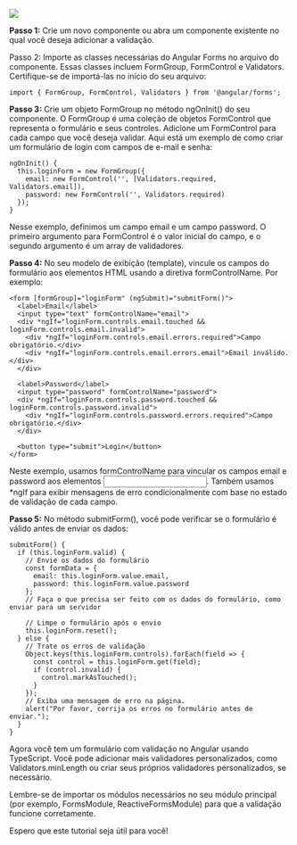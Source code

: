 ![](https://bs-uploads.toptal.io/blackfish-uploads/components/seo/content/og_image_file/og_image/1275958/top-18-most-common-angularjs-developer-mistakes-41f9ad303a51db70e4a5204e101e7414.png)

**Passo 1:** Crie um novo componente ou abra um componente existente no qual você deseja adicionar a validação.

Passo 2: Importe as classes necessárias do Angular Forms no arquivo do componente. Essas classes incluem FormGroup, FormControl e Validators. Certifique-se de importá-las no início do seu arquivo:


```
import { FormGroup, FormControl, Validators } from '@angular/forms';
```

**Passo 3:** Crie um objeto FormGroup no método ngOnInit() do seu componente. O FormGroup é uma coleção de objetos FormControl que representa o formulário e seus controles. Adicione um FormControl para cada campo que você deseja validar. Aqui está um exemplo de como criar um formulário de login com campos de e-mail e senha:

```
ngOnInit() {
  this.loginForm = new FormGroup({
    email: new FormControl('', [Validators.required, Validators.email]),
    password: new FormControl('', Validators.required)
  });
}
```
Nesse exemplo, definimos um campo email e um campo password. O primeiro argumento para FormControl é o valor inicial do campo, e o segundo argumento é um array de validadores.

**Passo 4:** No seu modelo de exibição (template), vincule os campos do formulário aos elementos HTML usando a diretiva formControlName. Por exemplo:


```
<form [formGroup]="loginForm" (ngSubmit)="submitForm()">
  <label>Email</label>
  <input type="text" formControlName="email">
  <div *ngIf="loginForm.controls.email.touched && loginForm.controls.email.invalid">
    <div *ngIf="loginForm.controls.email.errors.required">Campo obrigatório.</div>
    <div *ngIf="loginForm.controls.email.errors.email">Email inválido.</div>
  </div>

  <label>Password</label>
  <input type="password" formControlName="password">
  <div *ngIf="loginForm.controls.password.touched && loginForm.controls.password.invalid">
    <div *ngIf="loginForm.controls.password.errors.required">Campo obrigatório.</div>
  </div>

  <button type="submit">Login</button>
</form>
```
Neste exemplo, usamos formControlName para vincular os campos email e password aos elementos <input>. Também usamos *ngIf para exibir mensagens de erro condicionalmente com base no estado de validação de cada campo.

**Passo 5:** No método submitForm(), você pode verificar se o formulário é válido antes de enviar os dados:


```
submitForm() {
  if (this.loginForm.valid) {
    // Envie os dados do formulário
    const formData = {
      email: this.loginForm.value.email,
      password: this.loginForm.value.password
    };
    // Faça o que precisa ser feito com os dados do formulário, como enviar para um servidor

    // Limpe o formulário após o envio
    this.loginForm.reset();
  } else {
    // Trate os erros de validação
    Object.keys(this.loginForm.controls).forEach(field => {
      const control = this.loginForm.get(field);
      if (control.invalid) {
        control.markAsTouched();
      }
    });
    // Exiba uma mensagem de erro na página.
    alert("Por favor, corrija os erros no formulário antes de enviar.");
  }
}

```
Agora você tem um formulário com validação no Angular usando TypeScript. Você pode adicionar mais validadores personalizados, como Validators.minLength ou criar seus próprios validadores personalizados, se necessário.

Lembre-se de importar os módulos necessários no seu módulo principal (por exemplo, FormsModule, ReactiveFormsModule) para que a validação funcione corretamente.

Espero que este tutorial seja útil para você!